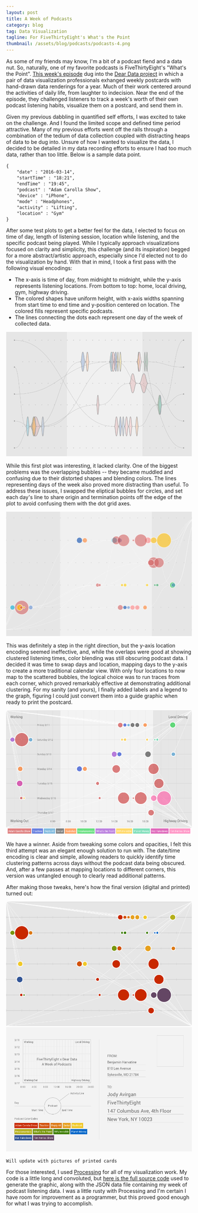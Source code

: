 ```yaml
---
layout: post
title: A Week of Podcasts
category: blog
tag: Data Visualization
tagline: For FiveThirtyEight's What's the Point
thumbnail: /assets/blog/podcasts/podcasts-4.png
---
```


As some of my friends may know, I'm a bit of a podcast fiend and a data nut. So, naturally, one of my favorite podcasts is FiveThirtyEight's "What's the Point". [This week's episode](http://fivethirtyeight.com/features/dear-data-and-fivethirtyeight-want-you-to-visualize-your-podcast-habits/) dug into the [Dear Data project](http://www.dear-data.com/by-week/) in which a pair of data visualization professionals exhanged weekly postcards with hand-drawn data renderings for a year. Much of their work centered around the activities of daily life, from laughter to indecision. Near the end of the episode, they challenged listeners to track a week's worth of their own podcast listening habits, visualize them on a postcard, and send them in.

Given my previous dabbling in quantified self efforts, I was excited to take on the challenge. And I found the limited scope and defined time period attractive. Many of my previous efforts went off the rails through a combination of the tedium of data collection coupled with distracting heaps of data to be dug into. Unsure of how I wanted to visualize the data, I decided to be detailed in my data recording efforts to ensure I had too much data, rather than too little. Below is a sample data point.

	{
		"date" : "2016-03-14",
		"startTime" : "18:21",
		"endTime" : "19:45",
		"podcast" : "Adam Carolla Show",
		"device" : "iPhone",
		"mode" : "Headphones",
		"activity" : "Lifting",
		"location" : "Gym"
	}

After some test plots to get a better feel for the data, I elected to focus on time of day, length of listening session, location while listening, and the specific podcast being played. While I typically approach visualizations focused on clarity and simplicity, this challenge (and its inspiration) begged for a more abstract/artistic approach, especially since I'd elected not to do the visualization by hand. With that in mind, I took a first pass with the following visual encodings:

* The x-axis is time of day, from midnight to midnight, while the y-axis represents listening locations. From bottom to top: home, local driving, gym, highway driving.
* The colored shapes have uniform height, with x-axis widths spanning from start time to end time and y-position centered on location. The colored fills represent specific podcasts.
* The lines connecting the dots each represent one day of the week of collected data.

![](/assets/blog/podcasts/podcasts-1.png)

While this first plot was interesting, it lacked clarity. One of the biggest problems was the overlapping bubbles -- they became muddled and confusing due to their distorted shapes and blending colors. The lines representing days of the week also proved more distracting than useful. To address these issues, I swapped the eliptical bubbles for circles, and set each day's line to share origin and termination points off the edge of the plot to avoid confusing them with the dot grid axes.

![](/assets/blog/podcasts/podcasts-2.png)

This was definitely a step in the right direction, but the y-axis location encoding seemed ineffective, and, while the overlaps were good at showing clustered listening times, color blending was still obscuring podcast data. I decided it was time to swap days and location, mapping days to the y-axis to create a more traditional calendar view. With only four locations to now map to the scattered bubbles, the logical choice was to run traces from each corner, which proved remarkably effective at demonstrating additional clustering. For my sanity (and yours), I finally added labels and a legend to the graph, figuring I could just convert them into a guide graphic when ready to print the postcard.

![](/assets/blog/podcasts/podcasts-3.png)

We have a winner. Aside from tweaking some colors and opacities, I felt this third attempt was an elegant enough solution to run with. The date/time encoding is clear and simple, allowing readers to quickly identify time clustering patterns across days without the podcast data being obscured. And, after a few passes at mapping locations to different corners, this version was untangled enough to clearly read additional patterns.

After making those tweaks, here's how the final version (digital and printed) turned out:

![](/assets/blog/podcasts/podcasts-4.png)
![](/assets/blog/podcasts/podcasts-5.png)

	Will update with pictures of printed cards

For those interested, I used [Processing](http://processing.org) for all of my visualization work. My code is a little long and convoluted, but [here is the full source code](https://github.com/bdharva/processing/tree/master/podcasts) used to generate the graphic, along with the JSON data file containing my week of podcast listening data. I was a little rusty with Processing and I'm certain I have room for improvement as a programmer, but this proved good enough for what I was trying to accomplish.
